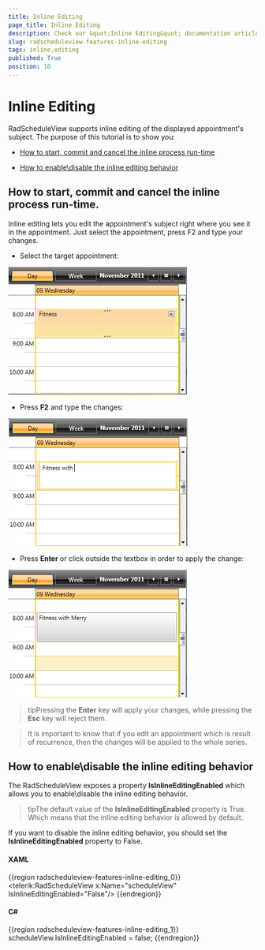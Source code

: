 ```yaml
---
title: Inline Editing
page_title: Inline Editing
description: Check our &quot;Inline Editing&quot; documentation article for the RadScheduleView {{ site.framework_name }} control.
slug: radscheduleview-features-inline-editing
tags: inline,editing
published: True
position: 10
---
```


# Inline Editing

RadScheduleView supports inline editing of the displayed appointment's subject. The purpose of this tutorial is to show you:	

* [How to start, commit and cancel the inline process run-time](#how-to-start-commit-and-cancel-the-inline-process-run-time)

* [How to enable\disable the inline editing behavior](#how-to-enabledisable-the-inline-editing-behavior)

## How to start, commit and cancel the inline process run-time.

Inline editing lets you edit the appointment's subject right where you see it in the appointment. Just select the appointment, press F2 and type your changes.

* Select the target appointment:

![radscheduleview inline editing 01](images/radscheduleview_inline_editing_01.png)

* Press __F2__ and type the changes:

![radscheduleview inline editing 02](images/radscheduleview_inline_editing_02.png)

* Press __Enter__ or click outside the textbox in order to apply the change:

![radscheduleview inline editing 03](images/radscheduleview_inline_editing_03.png)

>tipPressing the __Enter__ key will apply your changes, while pressing the __Esc__ key will reject them.

>It is important to know that if you edit an appointment which is result of recurrence, then the changes will be applied to the whole series.

## How to enable\disable the inline editing behavior

The RadScheduleView exposes a property __IsInlineEditingEnabled__ which allows you to enable\disable the inline editing behavior.

>tipThe default value of the __IsInlineEditingEnabled__ property is True. Which means that the inline editing behavior is allowed by default.

If you want to disable the inline editing behavior, you should set the __IsInlineEditingEnabled__ property to False.      	

#### __XAML__

{{region radscheduleview-features-inline-editing_0}}
	<telerik:RadScheduleView x:Name="scheduleView" IsInlineEditingEnabled="False"/>
{{endregion}}

#### __C#__

{{region radscheduleview-features-inline-editing_1}}
	scheduleView.IsInlineEditingEnabled = false;
{{endregion}}
